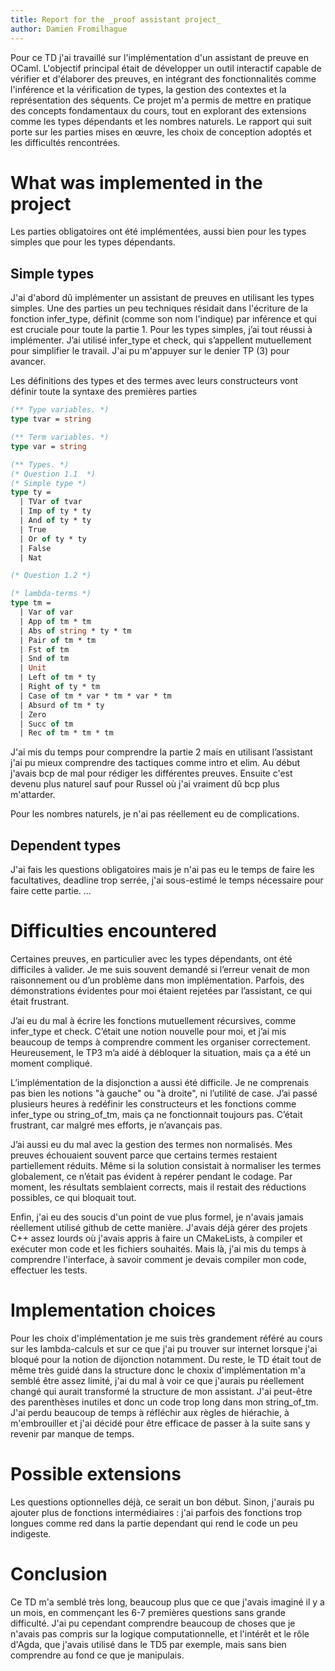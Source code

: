 ```yaml
---
title: Report for the _proof assistant project_
author: Damien Fromilhague
---
```



Pour ce TD j'ai travaillé sur l'implémentation d'un assistant de preuve en OCaml. L'objectif principal était de développer un outil interactif capable de vérifier et d'élaborer des preuves, en intégrant des fonctionnalités comme l'inférence et la vérification de types, la gestion des contextes et la représentation des séquents. Ce projet m'a permis de mettre en pratique des concepts fondamentaux du cours, tout en explorant des extensions comme les types dépendants et les nombres naturels. Le rapport qui suit porte sur les parties mises en œuvre, les choix de conception adoptés et les difficultés rencontrées. 

# What was implemented in the project

Les parties obligatoires ont été implémentées, aussi bien pour les types simples que pour les types dépendants. 

## Simple types

J'ai d'abord dû implémenter un assistant de preuves en utilisant les types simples. Une des parties un peu techniques résidait dans l'écriture de la fonction infer_type, définit (comme son nom l'indique) par inférence et qui est cruciale pour toute la partie 1. 
Pour les types simples, j’ai tout réussi à implémenter. J’ai utilisé infer_type et check, qui s’appellent mutuellement pour simplifier le travail. J'ai pu m'appuyer sur le denier TP (3) pour avancer. 

Les définitions des types et des termes avec leurs constructeurs vont définir toute la syntaxe des premières parties 
```ocaml
(** Type variables. *)
type tvar = string

(** Term variables. *)
type var = string

(** Types. *)
(* Question 1.1  *)
(* Simple type *)
type ty = 
  | TVar of tvar
  | Imp of ty * ty
  | And of ty * ty
  | True 
  | Or of ty * ty
  | False
  | Nat

(* Question 1.2 *)

(* lambda-terms *)
type tm = 
  | Var of var
  | App of tm * tm
  | Abs of string * ty * tm
  | Pair of tm * tm
  | Fst of tm
  | Snd of tm 
  | Unit
  | Left of tm * ty
  | Right of ty * tm
  | Case of tm * var * tm * var * tm
  | Absurd of tm * ty
  | Zero 
  | Succ of tm
  | Rec of tm * tm * tm
```

J'ai mis du temps pour comprendre la partie 2 mais en utilisant l’assistant j'ai pu mieux comprendre des tactiques comme intro et elim.
Au début j'avais bcp de mal pour rédiger les différentes preuves. Ensuite c'est devenu plus naturel sauf pour Russel où j'ai vraiment dû bcp plus m'attarder. 

Pour les nombres naturels, je n'ai pas réellement eu de complications.
## Dependent types

J'ai fais les questions obligatoires mais je n'ai pas eu le temps de faire les facultatives, deadline trop serrée, j'ai sous-estimé le temps nécessaire pour faire cette partie. 
...

# Difficulties encountered

Certaines preuves, en particulier avec les types dépendants, ont été difficiles à valider. Je me suis souvent demandé si l’erreur venait de mon raisonnement ou d’un problème dans mon implémentation. Parfois, des démonstrations évidentes pour moi étaient rejetées par l’assistant, ce qui était frustrant.

J’ai eu du mal à écrire les fonctions mutuellement récursives, comme infer_type et check. C’était une notion nouvelle pour moi, et j’ai mis beaucoup de temps à comprendre comment les organiser correctement. Heureusement, le TP3 m’a aidé à débloquer la situation, mais ça a été un moment compliqué.

L’implémentation de la disjonction a aussi été difficile. Je ne comprenais pas bien les notions "à gauche" ou "à droite", ni l’utilité de case. J’ai passé plusieurs heures à redéfinir les constructeurs et les fonctions comme infer_type ou string_of_tm, mais ça ne fonctionnait toujours pas. C’était frustrant, car malgré mes efforts, je n’avançais pas.

J’ai aussi eu du mal avec la gestion des termes non normalisés. Mes preuves échouaient souvent parce que certains termes restaient partiellement réduits. Même si la solution consistait à normaliser les termes globalement, ce n’était pas évident à repérer pendant le codage. Par moment, les résultats semblaient corrects, mais il restait des réductions possibles, ce qui bloquait tout.

Enfin, j'ai eu des soucis d'un point de vue plus formel, je n'avais jamais réellement utilisé github de cette manière. J'avais déjà gérer des projets C++ assez lourds où j'avais appris à faire un CMakeLists, à compiler et exécuter mon code et les fichiers souhaités. Mais là, j'ai mis du temps à comprendre l'interface, à savoir comment je devais compiler mon code, effectuer les tests.

# Implementation choices

Pour les choix d'implémentation je me suis très grandement référé au cours sur les lambda-calculs et sur ce que j'ai pu trouver sur internet lorsque j'ai bloqué pour la notion de dijonction notamment. Du reste, le TD était tout de même très guidé dans la structure donc le choxix d'implémentation m'a semblé être assez limité, j'ai du mal à voir ce que j'aurais pu réellement changé qui aurait transformé la structure de mon assistant. 
J'ai peut-être des parenthèses inutiles et donc un code trop long dans mon string_of_tm. J'ai perdu beaucoup de temps à réfléchir aux règles de hiérachie, à m'embrouiller et j'ai décidé pour être efficace de passer à la suite sans y revenir par manque de temps.

# Possible extensions

Les questions optionnelles déjà, ce serait un bon début. Sinon, j'aurais pu ajouter plus de fonctions intermédiaires : j'ai parfois des fonctions trop longues comme red dans la partie dependant qui rend le code un peu indigeste. 

# Conclusion

Ce TD m'a semblé très long, beaucoup plus que ce que j'avais imaginé il y a un mois, en commençant les 6-7 premières questions sans grande difficulté. J'ai pu cependant comprendre beaucoup de choses que je n'avais pas compris sur la logique computationnelle, et l'intérêt et le rôle d'Agda, que j'avais utilisé dans le TD5 par exemple, mais sans bien comprendre au fond ce que je manipulais. 
